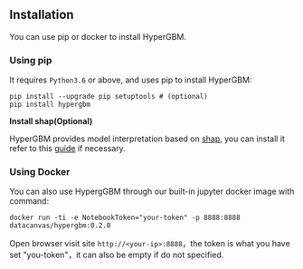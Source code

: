 ## Installation

You can use pip or docker to install HyperGBM.

### Using pip

It requires `Python3.6` or above, and uses pip to install HyperGBM:

```shell script
pip install --upgrade pip setuptools # (optional)
pip install hypergbm
```

**Install shap(Optional)**

HyperGBM provides model interpretation based on [shap](https://github.com/slundberg/shap), you can install it refer to this [guide](how_to/install_shap.md) if necessary.


### Using Docker
You can also use HypergGBM through our built-in jupyter docker image with command:
```shell script
docker run -ti -e NotebookToken="your-token" -p 8888:8888 datacanvas/hypergbm:0.2.0
```

Open browser visit site `http://<your-ip>:8888`，the token is what you have set "you-token"，it can also be empty if do not specified.
